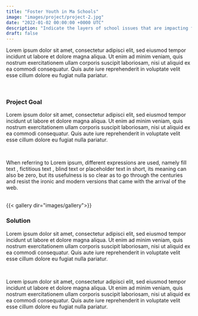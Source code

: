 ```yaml
---
title: "Foster Youth in Ma Schools"
image: "images/project/project-2.jpg"
date: "2022-01-02 00:00:00 +0000 UTC"
description: "Indicate the layers of school issues that are impacting foster youth in Massachusetts schools."
draft: false
---
```


Lorem ipsum dolor sit amet, consectetur adipisci elit, sed eiusmod tempor incidunt ut labore et dolore magna aliqua.
Ut enim ad minim veniam, quis nostrum exercitationem ullam corporis suscipit laboriosam, nisi ut aliquid ex ea
commodi consequatur. Quis aute iure reprehenderit in voluptate velit esse cillum dolore eu fugiat nulla pariatur. 

<br>

### Project Goal

Lorem ipsum dolor sit amet, consectetur adipisci elit, sed eiusmod tempor incidunt ut labore et dolore magna aliqua.
Ut enim ad minim veniam, quis nostrum exercitationem ullam corporis suscipit laboriosam, nisi ut aliquid ex ea
commodi consequatur. Quis aute iure reprehenderit in voluptate velit esse cillum dolore eu fugiat nulla pariatur. 

<br>

When referring to Lorem ipsum, different expressions are used, namely fill text , fictitious text , blind text or placeholder text
in short, its meaning can also be zero, but its usefulness is so clear as to go through the centuries and resist the ironic
and modern versions that came with the arrival of the web.

<br>
<!-- internal link -->
{{< gallery dir="images/gallery">}}

<br>

### Solution

Lorem ipsum dolor sit amet, consectetur adipisci elit, sed eiusmod tempor incidunt ut labore et dolore magna aliqua.
Ut enim ad minim veniam, quis nostrum exercitationem ullam corporis suscipit laboriosam, nisi ut aliquid ex ea
commodi consequatur. Quis aute iure reprehenderit in voluptate velit esse cillum dolore eu fugiat nulla pariatur. 

<br>

Lorem ipsum dolor sit amet, consectetur adipisci elit, sed eiusmod tempor incidunt ut labore et dolore magna aliqua.
Ut enim ad minim veniam, quis nostrum exercitationem ullam corporis suscipit laboriosam, nisi ut aliquid ex ea
commodi consequatur. Quis aute iure reprehenderit in voluptate velit esse cillum dolore eu fugiat nulla pariatur. 
